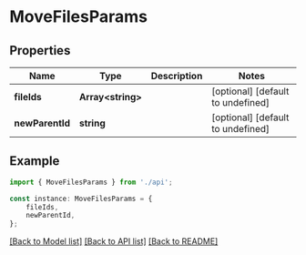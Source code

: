 # MoveFilesParams


## Properties

Name | Type | Description | Notes
------------ | ------------- | ------------- | -------------
**fileIds** | **Array&lt;string&gt;** |  | [optional] [default to undefined]
**newParentId** | **string** |  | [optional] [default to undefined]

## Example

```typescript
import { MoveFilesParams } from './api';

const instance: MoveFilesParams = {
    fileIds,
    newParentId,
};
```

[[Back to Model list]](../README.md#documentation-for-models) [[Back to API list]](../README.md#documentation-for-api-endpoints) [[Back to README]](../README.md)

